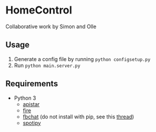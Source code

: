 # HomeControl

Collaborative work by Simon and Olle

## Usage

1. Generate a config file by running `python configsetup.py`
2. Run `python main.server.py`

## Requirements
* Python 3
	* [apistar](https://github.com/encode/apistar)
	* [fire](https://github.com/google/python-fire)
	* [fbchat](https://fbchat.readthedocs.io/en/master/) (do not install with pip, see this [thread](https://stackoverflow.com/questions/47028093/attributeerror-spotify-object-has-no-attribute-current-user-saved-tracks))
	* [spotipy](https://spotipy.readthedocs.io/en/latest/)
